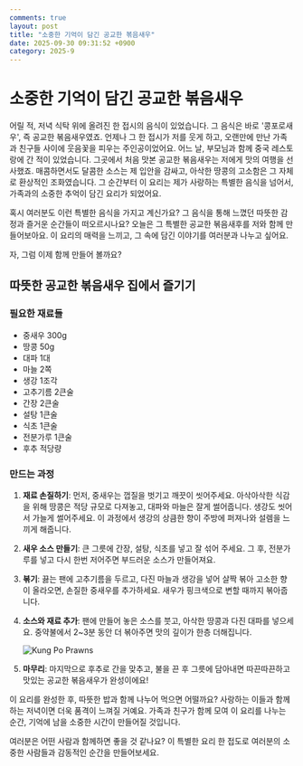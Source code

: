 ```yaml
---
comments: true
layout: post
title: "소중한 기억이 담긴 공교한 볶음새우"
date: 2025-09-30 09:31:52 +0900
category: 2025-9
---
```


# 소중한 기억이 담긴 공교한 볶음새우

어릴 적, 저녁 식탁 위에 올려진 한 접시의 음식이 있었습니다. 그 음식은 바로 '콩포로새우', 즉 공교한 볶음새우였죠. 언제나 그 한 접시가 저를 웃게 하고, 오랜만에 만난 가족과 친구들 사이에 웃음꽃을 피우는 주인공이었어요. 어느 날, 부모님과 함께 중국 레스토랑에 간 적이 있었습니다. 그곳에서 처음 맛본 공교한 볶음새우는 저에게 맛의 여행을 선사했죠. 매콤하면서도 달콤한 소스는 제 입안을 감싸고, 아삭한 땅콩의 고소함은 그 자체로 환상적인 조화였습니다. 그 순간부터 이 요리는 제가 사랑하는 특별한 음식을 넘어서, 가족과의 소중한 추억이 담긴 요리가 되었어요.

혹시 여러분도 이런 특별한 음식을 가지고 계신가요? 그 음식을 통해 느꼈던 따뜻한 감정과 즐거운 순간들이 떠오르시나요? 오늘은 그 특별한 공교한 볶음새후를 저와 함께 만들어보아요. 이 요리의 매력을 느끼고, 그 속에 담긴 이야기를 여러분과 나누고 싶어요.

자, 그럼 이제 함께 만들어 볼까요?

## 따뜻한 공교한 볶음새우 집에서 즐기기

### 필요한 재료들

- 중새우 300g
- 땅콩 50g
- 대파 1대
- 마늘 2쪽
- 생강 1조각
- 고추기름 2큰술
- 간장 2큰술
- 설탕 1큰술
- 식초 1큰술
- 전분가루 1큰술
- 후추 적당량

### 만드는 과정

1. **재료 손질하기**: 먼저, 중새우는 껍질을 벗기고 깨끗이 씻어주세요. 아삭아삭한 식감을 위해 땅콩은 적당 규모로 다져놓고, 대파와 마늘은 잘게 썰어줍니다. 생강도 씻어서 가늘게 썰어주세요. 이 과정에서 생강의 상큼한 향이 주방에 퍼져나와 설렘을 느끼게 해줍니다.

2. **새우 소스 만들기**: 큰 그릇에 간장, 설탕, 식초를 넣고 잘 섞어 주세요. 그 후, 전분가루를 넣고 다시 한번 저어주면 부드러운 소스가 만들어져요. 

3. **볶기**: 끓는 팬에 고추기름을 두르고, 다진 마늘과 생강을 넣어 살짝 볶아 고소한 향이 올라오면, 손질한 중새우를 추가하세요. 새우가 핑크색으로 변할 때까지 볶아줍니다. 

4. **소스와 재료 추가**: 팬에 만들어 놓은 소스를 붓고, 아삭한 땅콩과 다진 대파를 넣으세요. 중약불에서 2~3분 동안 더 볶아주면 맛의 깊이가 한층 더해집니다. 

   ![Kung Po Prawns](https://www.themealdb.com/images/media/meals/1525873040.jpg)

5. **마무리**: 마지막으로 후추로 간을 맞추고, 불을 끈 후 그릇에 담아내면 따끈따끈하고 맛있는 공교한 볶음새우가 완성이에요!

이 요리를 완성한 후, 따뜻한 밥과 함께 나누어 먹으면 어떨까요? 사랑하는 이들과 함께하는 저녁이면 더욱 품격이 느껴질 거예요. 가족과 친구가 함께 모여 이 요리를 나누는 순간, 기억에 남을 소중한 시간이 만들어질 것입니다. 

여러분은 어떤 사람과 함께하면 좋을 것 같나요? 이 특별한 요리 한 접도로 여러분의 소중한 사람들과 감동적인 순간을 만들어보세요.
